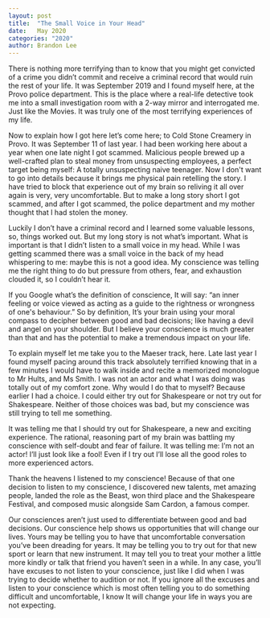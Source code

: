 ```yaml
---
layout: post
title:  "The Small Voice in Your Head"
date:   May 2020
categories: "2020"
author: Brandon Lee
---
```

There is nothing more terrifying than to know that you might get convicted of a crime you didn’t commit and receive a
criminal record that would ruin the rest of your life. It was September 2019 and I found myself here, at the Provo police
department. This is the place where a real-life detective took me into a small investigation room with a 2-way mirror and
interrogated me. Just like the Movies. It was truly one of the most terrifying experiences of my life.

Now to explain how I got here let’s come here; to Cold Stone Creamery in Provo. It was September 11 of last year. I had been
working here about a year when one late night I got scammed. Malicious people brewed up a well-crafted plan to steal money
from unsuspecting employees, a perfect target being myself: A totally unsuspecting naive teenager. Now I don't want to go
into details because it brings me physical pain retelling the story. I have tried to block that experience out of my brain
so reliving it all over again is very, very uncomfortable. But to make a long story short I got scammed, and after I got
scammed, the police department and my mother thought that I had stolen the money.

Luckily I don’t have a criminal record and I learned some valuable lessons, so, things worked out. But my long story is not
what’s important. What is important is that I didn’t listen to a small voice in my head. While I was getting scammed there
was a small voice in the back of my head whispering to me: maybe this is not a good idea. My conscience was telling me the
right thing to do but pressure from others, fear, and exhaustion clouded it, so I couldn’t hear it.

If you Google what’s the definition of conscience, It will say: “an inner feeling or voice viewed as acting as a guide to the
rightness or wrongness of one's behaviour.” So by definition, It’s your brain using your moral compass to decipher between good
and bad decisions; like having a devil and angel on your shoulder. But I believe your conscience is much greater than that and
has the potential to make a tremendous impact on your life.

To explain myself let me take you to the Maeser track, here. Late last year I found myself pacing around this track absolutely
terrified knowing that in a few minutes I would have to walk inside and recite a memorized monologue to Mr Hults, and Ms Smith.
I was not an actor and what I was doing was totally out of my comfort zone. Why would I do that to myself? Because earlier I had
a choice. I could either try out for Shakespeare or not try out for Shakespeare. Neither of those choices was bad, but my
conscience was still trying to tell me something.

It was telling me that I should try out for Shakespeare, a new and exciting experience. The rational, reasoning part of my brain
was battling my conscience with self-doubt and fear of failure. It was telling me: I’m not an actor! I’ll just look like a fool!
Even if I try out I’ll lose all the good roles to more experienced actors.

Thank the heavens I listened to my conscience! Because of that one decision to listen to my conscience, I discovered new talents,
met amazing people, landed the role as the Beast, won third place and the Shakespeare Festival, and composed music alongside Sam
Cardon, a famous comper.

Our consciences aren’t just used to differentiate between good and bad decisions. Our conscience help shows us opportunities that
will change our lives. Yours may be telling you to have that uncomfortable conversation you’ve been dreading for years. It may be
telling you to try out for that new sport or learn that new instrument. It may tell you to treat your mother a little more kindly
or talk that friend you haven’t seen in a while. In any case, you’ll have excuses to not listen to your conscience, just like I
did when I was trying to decide whether to audition or not. If you ignore all the excuses and listen to your conscience which is
most often telling you to do something difficult and uncomfortable, I know It will change your life in ways you are not expecting.
